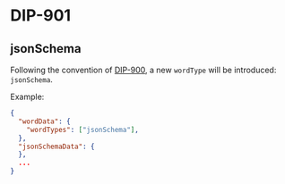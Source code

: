DIP-901
======

jsonSchema
------------------------------

Following the convention of [DIP-900](900.md), a new `wordType` will be introduced: `jsonSchema`.

Example:

```json
{
  "wordData": {
    "wordTypes": ["jsonSchema"],
  },
  "jsonSchemaData": {
  },
  ...
}
